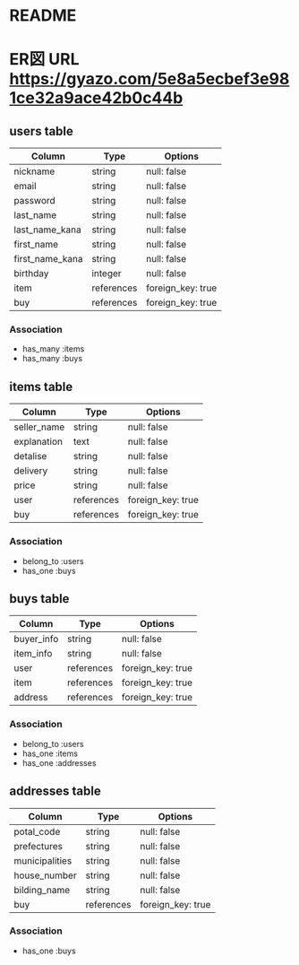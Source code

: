 # README
# ER図 URL https://gyazo.com/5e8a5ecbef3e981ce32a9ace42b0c44b
## users table

| Column             | Type                | Options                            |
|--------------------|---------------------|------------------------------------|
| nickname           | string              | null: false                        |
| email              | string              | null: false                        |
| password           | string              | null: false                        |
| last_name          | string              | null: false                        |
| last_name_kana     | string              | null: false                        |
| first_name         | string              | null: false                        |
| first_name_kana    | string              | null: false                        |
| birthday           | integer             | null: false                        |
| item               | references          | foreign_key: true                  |
| buy                | references          | foreign_key: true                  |

### Association
* has_many  :items
* has_many  :buys

## items table

|Column              |Type                 |Options                            |
|--------------------|---------------------|-----------------------------------|
|seller_name         |string               |null: false                        |
|explanation         |text                 |null: false                        |
|detalise            |string               |null: false                        |
|delivery            |string               |null: false                        |
|price               |string               |null: false                        |
|user                |references           |foreign_key: true                  |
|buy                 |references           |foreign_key: true                  |

### Association
* belong_to :users
* has_one   :buys

## buys table

|Column              |Type                 |Options                            |
|--------------------|---------------------|-----------------------------------|
|buyer_info          |string               |null: false                        |
|item_info           |string               |null: false                        |
|user                |references           |foreign_key: true                  |
|item                |references           |foreign_key: true                  |
|address             |references           |foreign_key: true                  |

### Association
* belong_to :users
* has_one   :items
* has_one   :addresses

## addresses table

|Column              |Type                 |Options                            |
|--------------------|---------------------|-----------------------------------|
|potal_code          |string               |null: false                        |
|prefectures         |string               |null: false                        |
|municipalities      |string               |null: false                        |
|house_number        |string               |null: false                        |
|bilding_name        |string               |null: false                        |
|buy                 |references           |foreign_key: true                  |

### Association
* has_one   :buys